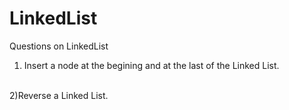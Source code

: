 # LinkedList
Questions on LinkedList
1) Insert a node at the begining and at the last of the Linked List.
<br>
2)Reverse a Linked List.
